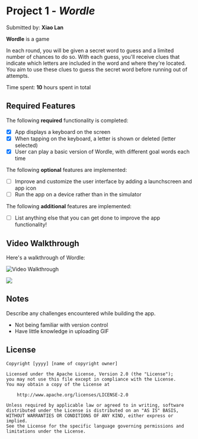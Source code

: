 # Project 1 - *Wordle*

Submitted by: **Xiao Lan**

**Wordle** is a game

In each round, you will be given a secret word to guess and a limited number of chances to do so. With each guess, you'll receive clues that indicate which letters are included in the word and where they're located. You aim to use these clues to guess the secret word before running out of attempts.

Time spent: **10** hours spent in total

## Required Features

The following **required** functionality is completed:

- [X] App displays a keyboard on the screen
- [X] When tapping on the keyboard, a letter is shown or deleted (letter selected)
- [X] User can play a basic version of Wordle, with different goal words each time

The following **optional** features are implemented:

- [ ] Improve and customize the user interface by adding a launchscreen and app icon
- [ ] Run the app on a device rather than in the simulator

The following **additional** features are implemented:

- [ ] List anything else that you can get done to improve the app functionality!

## Video Walkthrough

Here's a walkthrough of Wordle:

<img src='http://i.imgur.com/link/to/your/gif/file.gif' title='Video Walkthrough' width='' alt='Video Walkthrough' />

![](https://imgur.com/PTFH5qa.gif)


## Notes

Describe any challenges encountered while building the app.

- Not being familiar with version control
- Have little knowledge in uploading GIF

## License

    Copyright [yyyy] [name of copyright owner]

    Licensed under the Apache License, Version 2.0 (the "License");
    you may not use this file except in compliance with the License.
    You may obtain a copy of the License at

        http://www.apache.org/licenses/LICENSE-2.0

    Unless required by applicable law or agreed to in writing, software
    distributed under the License is distributed on an "AS IS" BASIS,
    WITHOUT WARRANTIES OR CONDITIONS OF ANY KIND, either express or implied.
    See the License for the specific language governing permissions and
    limitations under the License.
